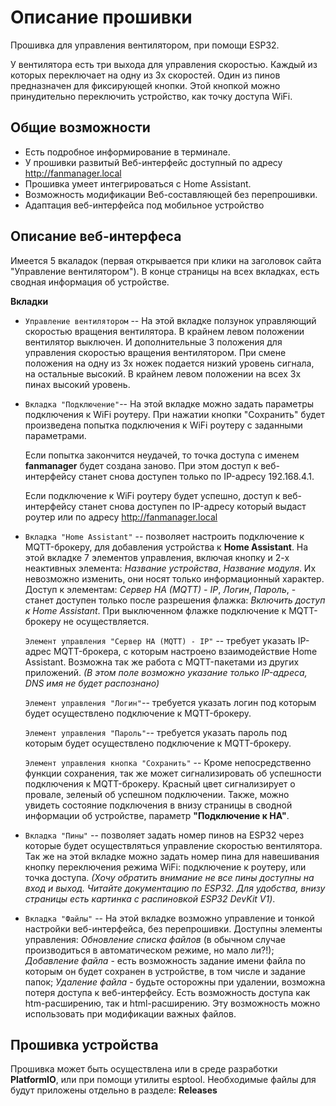 Описание прошивки
=================

Прошивка для управления вентилятором, при помощи ESP32. 

У вентилятора есть три выхода для управления скоростью. Каждый из которых переключает на одну из 3х скоростей.
Один из пинов предназначен для фиксирующей кнопки. Этой кнопкой можно принудительно переключить устройство, как точку доступа WiFi.

Общие возможности
-----------------
* Есть подробное информирование в терминале. 
* У прошивки развитый Веб-интерфейс доступный по адресу http://fanmanager.local
* Прошивка умеет интегрироваться с Home Assistant. 
* Возможность модификации Веб-составляющей без перепрошивки.
* Адаптация веб-интерфейса под мобильное устройство

Описание веб-интерфеса
----------------------
Имеется 5 вкаладок (первая открывается при клики на заголовок сайта "Управление вентилятором"). В конце страницы на всех вкладках, есть сводная информация об устройстве.

__Вкладки__
* `Управление вентилятором` -- На этой вкладке ползунок управляющий скоростью вращения вентилятора. В крайнем левом положении вентилятор выключен. И дополнительные 3 положения для управления скоростью вращения вентилятором. При смене положения на одну из 3х ножек подается низкий уровень сигнала, на остальные высокий. В крайнем левом положении на всех 3х пинах высокий уровень.
* `Вкладка "Подключение"`-- На этой вкладке можно задать параметры подключения к WiFi роутеру. При нажатии кнопки "Сохранить" будет произведена попытка подключения к WiFi роутеру с заданными параметрами. 

   Если попытка закончится неудачей, то точка доступа с именем __fanmanager__ будет создана заново. При этом доступ к веб-интерфейсу станет снова доступен только по IP-адресу 192.168.4.1. 

   Если подключение к WiFi роутеру будет успешно, доступ к веб-интерфейсу станет снова доступен по IP-адресу который выдаст роутер или по адресу http://fanmanager.local
*  `Вкладка "Home Assistant"` -- позволяет настроить подключение к MQTT-брокеру, для добавления устройства к __Home Assistant__. На этой вкладке 7 элементов управления, включая кнопку и 2-х неактивных элемента: *Название устройства*, *Название модуля*. Их невозможно изменить, они носят только информационный характер. Доступ к элементам: *Сервер HA (MQTT) - IP*, *Логин*, *Пароль*, - станет доступен только после разрешения флажка: *Включить доступ к Home Assistant*. При выключенном флажке подключение к MQTT-брокеру не осуществляется.
  
   `Элемент управления "Сервер HA (MQTT) - IP"` -- требует указать IP-адрес MQTT-брокера, с которым настроено взаимодействие Home Assistant. Возможна так же работа с MQTT-пакетами из других приложений. *(В этом поле возможно указание только IP-адреса, DNS имя не будет распознано)*

   `Элемент управления "Логин"`-- требуется указать логин под которым будет осуществлено подключение к MQTT-брокеру.

   `Элемент управления "Пароль"`-- требуется указать пароль под которым будет осуществлено подключение к MQTT-брокеру.

   `Элемент управления кнопка "Сохранить"` -- Кроме непосредственно функции сохранения, так же может сигнализировать об успешности подключения к MQTT-брокеру. Красный цвет сигнализирует о провале, зеленый об успешном подключении. Также, можно увидеть состояние подключения в внизу страницы в сводной информации об устройстве, параметр **"Подключение к HA"**.

*  `Вкладка "Пины"` -- позволяет задать номер пинов на ESP32 через которые будет осуществляться управление скоростью вентилятора. Так же на этой вкладке можно задать номер пина для навешивания кнопку переключения режима WiFi: подключение к роутеру, или точка доступа. *(Хочу обратить внимание не все пины доступны на вход и выход. Читайте документацию по ESP32. Для удобства, внизу страницы есть картинка с распиновкой ESP32 DevKit V1)*.
  
*  `Вкладка "Файлы"` -- На этой вкладке возможно управление и тонкой настройки веб-интерфейса, без перепрошивки. Доступны элементы управления: *Обновление списка файлов* (в обычном случае производиться в автоматическом режиме, но мало ли?!); *Добавление файла* - есть возможность задание имени файла по которым он будет сохранен в устройстве, в том числе и задание папок; *Удаление файла* - будьте осторожны при удалении, возможна потеря доступа к веб-интерфейсу. Есть возможность доступа как htm-расширению, так и html-расширению. Эту возможность можно использовать при модификации важных файлов.
  
Прошивка устройства
-------------------

Прошивка может быть осуществлена или в среде разработки **PlatformIO**, или при помощи утилиты esptool. Необходимые файлы для будут приложены отдельно в разделе: **Releases**